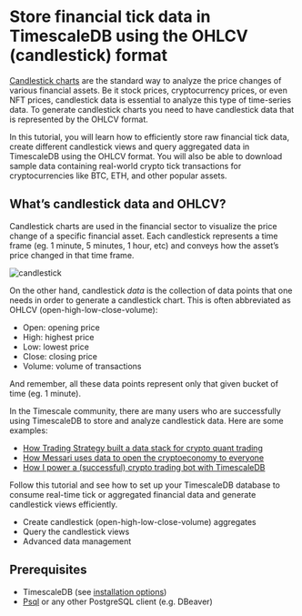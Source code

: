 # Store financial tick data in TimescaleDB using the OHLCV (candlestick) format
[Candlestick charts][charts] are the standard way to analyze the price changes of
various financial assets. Be it stock prices, cryptocurrency prices, or even
NFT prices, candlestick data is essential to analyze this type of time-series
data. To generate candlestick charts you need to have candlestick data that is
represented by the OHLCV format. 

In this tutorial, you will learn how to efficiently store raw financial tick
data, create different candlestick views and query aggregated data in
TimescaleDB using the OHLCV format. You will also be able to download sample
data containing real-world crypto tick transactions for cryptocurrencies like
BTC, ETH, and other popular assets.


## What’s candlestick data and OHLCV?
Candlestick charts are used in the financial sector to visualize the price
change of a specific financial asset. Each candlestick represents a time
frame (eg. 1 minute, 5 minutes, 1 hour, etc) and conveys how the asset’s
price changed in that time frame.

![candlestick](https://assets.timescale.com/docs/images/tutorials/intraday-stock-analysis/candlestick_fig.png)

On the other hand, candlestick *data* is the collection of data points that
one needs in order to generate a candlestick chart. This is often abbreviated
as OHLCV (open-high-low-close-volume):

* Open: opening price
* High: highest price 
* Low: lowest price 
* Close: closing price
* Volume: volume of transactions

And remember, all these data points represent only that given bucket of time
(eg. 1 minute).

In the Timescale community, there are many users who are successfully using
TimescaleDB to store and analyze candlestick data. Here are some examples:
* [How Trading Strategy built a data stack for crypto quant trading][trading-strategy]
* [How Messari uses data to open the cryptoeconomy to everyone][messari]
* [How I power a (successful) crypto trading bot with TimescaleDB][bot]

Follow this tutorial and see how to set up your TimescaleDB database to consume real-time tick or aggregated financial data and generate candlestick views efficiently.

* Create candlestick (open-high-low-close-volume) aggregates
* Query the candlestick views
* Advanced data management

## Prerequisites
* TimescaleDB (see [installation options][install-timescale])
* [Psql][psql-install] or any other PostgreSQL client (e.g. DBeaver)


[charts]: https://www.investopedia.com/terms/c/candlestick.asp
[trading-strategy]: https://www.timescale.com/blog/how-trading-strategy-built-a-data-stack-for-crypto-quant-trading/
[messari]: https://www.timescale.com/blog/how-messari-uses-data-to-open-the-cryptoeconomy-to-everyone/
[bot]: https://www.timescale.com/blog/how-i-power-a-successful-crypto-trading-bot-with-timescaledb/
[install-timescale]: /install/latest/
[psql-install]: /how-to-guides/connecting/psql
